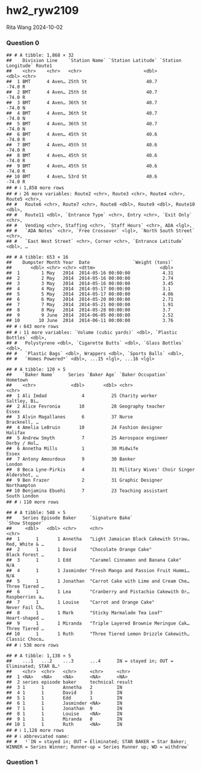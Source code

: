 hw2_ryw2109
================
Rita Wang
2024-10-02

### Question 0

    ## # A tibble: 1,868 × 32
    ##    Division Line    `Station Name` `Station Latitude` `Station Longitude` Route1
    ##    <chr>    <chr>   <chr>                       <dbl>               <dbl> <chr> 
    ##  1 BMT      4 Aven… 25th St                      40.7               -74.0 R     
    ##  2 BMT      4 Aven… 25th St                      40.7               -74.0 R     
    ##  3 BMT      4 Aven… 36th St                      40.7               -74.0 N     
    ##  4 BMT      4 Aven… 36th St                      40.7               -74.0 N     
    ##  5 BMT      4 Aven… 36th St                      40.7               -74.0 N     
    ##  6 BMT      4 Aven… 45th St                      40.6               -74.0 R     
    ##  7 BMT      4 Aven… 45th St                      40.6               -74.0 R     
    ##  8 BMT      4 Aven… 45th St                      40.6               -74.0 R     
    ##  9 BMT      4 Aven… 45th St                      40.6               -74.0 R     
    ## 10 BMT      4 Aven… 53rd St                      40.6               -74.0 R     
    ## # ℹ 1,858 more rows
    ## # ℹ 26 more variables: Route2 <chr>, Route3 <chr>, Route4 <chr>, Route5 <chr>,
    ## #   Route6 <chr>, Route7 <chr>, Route8 <dbl>, Route9 <dbl>, Route10 <dbl>,
    ## #   Route11 <dbl>, `Entrance Type` <chr>, Entry <chr>, `Exit Only` <chr>,
    ## #   Vending <chr>, Staffing <chr>, `Staff Hours` <chr>, ADA <lgl>,
    ## #   `ADA Notes` <chr>, `Free Crossover` <lgl>, `North South Street` <chr>,
    ## #   `East West Street` <chr>, Corner <chr>, `Entrance Latitude` <dbl>, …

    ## # A tibble: 653 × 16
    ##    Dumpster Month Year  Date                `Weight (tons)`
    ##       <dbl> <chr> <chr> <dttm>                        <dbl>
    ##  1        1 May   2014  2014-05-16 00:00:00            4.31
    ##  2        2 May   2014  2014-05-16 00:00:00            2.74
    ##  3        3 May   2014  2014-05-16 00:00:00            3.45
    ##  4        4 May   2014  2014-05-17 00:00:00            3.1 
    ##  5        5 May   2014  2014-05-17 00:00:00            4.06
    ##  6        6 May   2014  2014-05-20 00:00:00            2.71
    ##  7        7 May   2014  2014-05-21 00:00:00            1.91
    ##  8        8 May   2014  2014-05-28 00:00:00            3.7 
    ##  9        9 June  2014  2014-06-05 00:00:00            2.52
    ## 10       10 June  2014  2014-06-11 00:00:00            3.76
    ## # ℹ 643 more rows
    ## # ℹ 11 more variables: `Volume (cubic yards)` <dbl>, `Plastic Bottles` <dbl>,
    ## #   Polystyrene <dbl>, `Cigarette Butts` <dbl>, `Glass Bottles` <dbl>,
    ## #   `Plastic Bags` <dbl>, Wrappers <dbl>, `Sports Balls` <dbl>,
    ## #   `Homes Powered*` <dbl>, ...15 <lgl>, ...16 <lgl>

    ## # A tibble: 120 × 5
    ##    `Baker Name`     Series `Baker Age` `Baker Occupation`           Hometown    
    ##    <chr>             <dbl>       <dbl> <chr>                        <chr>       
    ##  1 Ali Imdad             4          25 Charity worker               Saltley, Bi…
    ##  2 Alice Fevronia       10          28 Geography teacher            Essex       
    ##  3 Alvin Magallanes      6          37 Nurse                        Bracknell, …
    ##  4 Amelia LeBruin       10          24 Fashion designer             Halifax     
    ##  5 Andrew Smyth          7          25 Aerospace engineer           Derby / Hol…
    ##  6 Annetha Mills         1          30 Midwife                      Essex       
    ##  7 Antony Amourdoux      9          30 Banker                       London      
    ##  8 Beca Lyne-Pirkis      4          31 Military Wives' Choir Singer Aldershot, …
    ##  9 Ben Frazer            2          31 Graphic Designer             Northampton 
    ## 10 Benjamina Ebuehi      7          23 Teaching assistant           South London
    ## # ℹ 110 more rows

    ## # A tibble: 548 × 5
    ##    Series Episode Baker     `Signature Bake`                      `Show Stopper`
    ##     <dbl>   <dbl> <chr>     <chr>                                 <chr>         
    ##  1      1       1 Annetha   "Light Jamaican Black Cakewith Straw… Red, White & …
    ##  2      1       1 David     "Chocolate Orange Cake"               Black Forest …
    ##  3      1       1 Edd       "Caramel Cinnamon and Banana Cake"    N/A           
    ##  4      1       1 Jasminder "Fresh Mango and Passion Fruit Hummi… N/A           
    ##  5      1       1 Jonathan  "Carrot Cake with Lime and Cream Che… Three Tiered …
    ##  6      1       1 Lea       "Cranberry and Pistachio Cakewith Or… Raspberries a…
    ##  7      1       1 Louise    "Carrot and Orange Cake"              Never Fail Ch…
    ##  8      1       1 Mark      "Sticky Marmalade Tea Loaf"           Heart-shaped …
    ##  9      1       1 Miranda   "Triple Layered Brownie Meringue Cak… Three Tiered …
    ## 10      1       1 Ruth      "Three Tiered Lemon Drizzle Cakewith… Classic Choco…
    ## # ℹ 538 more rows

    ## # A tibble: 1,138 × 5
    ##    ...1   ...2    ...3      ...4      IN = stayed in; OUT = Eliminated; STAR B…¹
    ##    <chr>  <chr>   <chr>     <chr>     <chr>                                     
    ##  1 <NA>   <NA>    <NA>      <NA>      <NA>                                      
    ##  2 series episode baker     technical result                                    
    ##  3 1      1       Annetha   2         IN                                        
    ##  4 1      1       David     3         IN                                        
    ##  5 1      1       Edd       1         IN                                        
    ##  6 1      1       Jasminder <NA>      IN                                        
    ##  7 1      1       Jonathan  9         IN                                        
    ##  8 1      1       Louise    <NA>      IN                                        
    ##  9 1      1       Miranda   8         IN                                        
    ## 10 1      1       Ruth      <NA>      IN                                        
    ## # ℹ 1,128 more rows
    ## # ℹ abbreviated name:
    ## #   ¹​`IN = stayed in; OUT = Eliminated; STAR BAKER = Star Baker; WINNER = Series Winner; Runner-up = Series Runner up; WD = withdrew`

### Question 1

